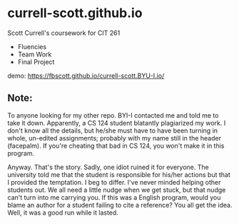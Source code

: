 # currell-scott.github.io

Scott Currell's coursework for CIT 261

* Fluencies
* Team Work
* Final Project

demo: https://fbscott.github.io/currell-scott.BYU-I.io/

## Note:

To anyone looking for my other repo. BYI-I contacted me and told me to take it down. Apparently, a CS 124 student blatantly plagiarized my work. I don't know all the details, but he/she must have to have been turning in whole, un-edited assignments; probably with my name still in the header (facepalm). If you're cheating that bad in CS 124, you won't make it in this program.

Anyway. That's the story. Sadly, one idiot ruined it for everyone. The university told me that the student is responsible for his/her actions but that I provided the temptation. I beg to differ. I've never minded helping other students out. We all need a little nudge when we get stuck, but that nudge can't turn into me carrying you. If this was a English program, would you blame an author for a student failing to cite a reference? You all get the idea. Well, it was a good run while it lasted.
